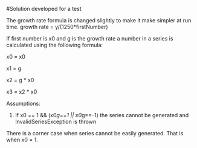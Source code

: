 #Solution developed for a test

The growth rate formula is changed slightly to make it make simpler at  run time. 
	growth rate = y/(1250*firstNumber)

If first number is x0 and g is the growth rate a number in a series is calculated using the following formula: 

x0 = x0

x1 = g 

x2 = g * x0

x3 = x2 * x0

Assumptions:

1. If x0 == 1 && (x0*g==1 || x0*g==-1) the series cannot be generated and InvalidSeriesException is thrown

There is a corner case when series cannot be easily generated. That is when x0 = 1. 

